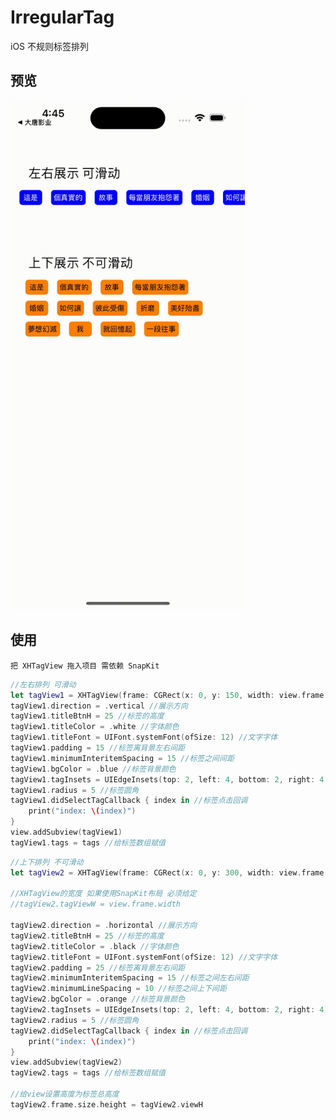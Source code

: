 # IrregularTag
iOS 不规则标签排列
## 预览
<img width="375" src="https://github.com/MidnightSmokingSoul/IrregularTag/blob/main/IrregularTag/image.gif"/>


## 使用 
```把 XHTagView 拖入项目 需依赖 SnapKit```
```Swift
//左右排列 可滑动
let tagView1 = XHTagView(frame: CGRect(x: 0, y: 150, width: view.frame.width, height: 25))
tagView1.direction = .vertical //展示方向
tagView1.titleBtnH = 25 //标签的高度
tagView1.titleColor = .white //字体颜色
tagView1.titleFont = UIFont.systemFont(ofSize: 12) //文字字体
tagView1.padding = 15 //标签离背景左右间距
tagView1.minimumInteritemSpacing = 15 //标签之间间距
tagView1.bgColor = .blue //标签背景颜色
tagView1.tagInsets = UIEdgeInsets(top: 2, left: 4, bottom: 2, right: 4) //文字离标签间距
tagView1.radius = 5 //标签圆角
tagView1.didSelectTagCallback { index in //标签点击回调
    print("index: \(index)")
}
view.addSubview(tagView1)
tagView1.tags = tags //给标签数组赋值

```

```Swift
//上下排列 不可滑动
let tagView2 = XHTagView(frame: CGRect(x: 0, y: 300, width: view.frame.width, height: 30))

//XHTagView的宽度 如果使用SnapKit布局 必须给定
//tagView2.tagViewW = view.frame.width

tagView2.direction = .horizontal //展示方向
tagView2.titleBtnH = 25 //标签的高度
tagView2.titleColor = .black //字体颜色
tagView2.titleFont = UIFont.systemFont(ofSize: 12) //文字字体
tagView2.padding = 25 //标签离背景左右间距
tagView2.minimumInteritemSpacing = 15 //标签之间左右间距
tagView2.minimumLineSpacing = 10 //标签之间上下间距
tagView2.bgColor = .orange //标签背景颜色
tagView2.tagInsets = UIEdgeInsets(top: 2, left: 4, bottom: 2, right: 4) //文字离标签间距
tagView2.radius = 5 //标签圆角
tagView2.didSelectTagCallback { index in //标签点击回调
    print("index: \(index)")
}
view.addSubview(tagView2)
tagView2.tags = tags //给标签数组赋值

//给view设置高度为标签总高度
tagView2.frame.size.height = tagView2.viewH
```
